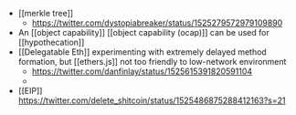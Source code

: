 - [[merkle tree]]
    - https://twitter.com/dystopiabreaker/status/1525279572979109890
- An [[object capability]] [[object capability (ocap)]] can be used for [[hypothecation]] 
- [[Delegatable Eth]] experimenting with extremely delayed method formation, but [[ethers.js]] not too friendly to low-network environment
    - https://twitter.com/danfinlay/status/1525615391820591104
    - 
- [[EIP]] https://twitter.com/delete_shitcoin/status/1525486875288412163?s=21
